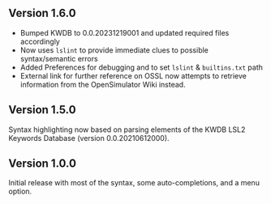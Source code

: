 ## Version 1.6.0
* Bumped KWDB to 0.0.20231219001 and updated required files accordingly
* Now uses `lslint` to provide immediate clues to possible syntax/semantic errors
* Added Preferences for debugging and to set `lslint` & `builtins.txt` path
* External link for further reference on OSSL now attempts to retrieve information from the OpenSimulator Wiki instead.

## Version 1.5.0

Syntax highlighting now based on parsing elements of the KWDB LSL2 Keywords Database (version 0.0.20210612000).

## Version 1.0.0

Initial release with most of the syntax, some auto-completions, and a menu option.
